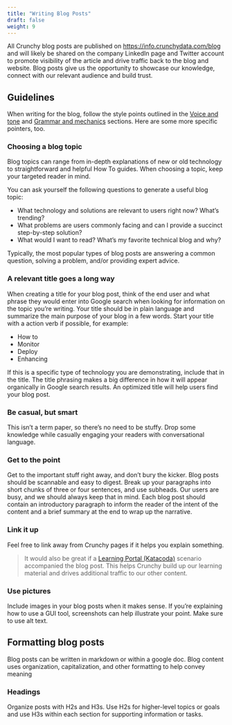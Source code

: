 ```yaml
---
title: "Writing Blog Posts"
draft: false
weight: 9
---
```


All Crunchy blog posts are published on https://info.crunchydata.com/blog and will likely be shared on the company LinkedIn page and Twitter account to promote visibility of the article and drive traffic back to the blog and website. Blog posts give us the opportunity to showcase our knowledge, connect with our relevant audience and build trust.

## Guidelines

When writing for the blog, follow the style points outlined in the [Voice and tone](../03-voice-and-tone/) and [Grammar and mechanics](../04-grammar-and-mechanics/) sections. Here are some more specific pointers, too.

### Choosing a blog topic
Blog topics can range from in-depth explanations of new or old technology to straightforward and helpful How To guides. When choosing a topic, keep your targeted reader in mind. 

You can ask yourself the following questions to generate a useful blog topic:

- What technology and solutions are relevant to users right now? What’s trending?
- What problems are users commonly facing and can I provide a succinct step-by-step solution?
- What would I want to read? What’s my favorite technical blog and why?

Typically, the most popular types of blog posts are answering a common question, solving a problem, and/or providing expert advice.

### A relevant title goes a long way
When creating a title for your blog post, think of the end user and what phrase they would enter into Google search when looking for information on the topic you’re writing. Your title should be in plain language and summarize the main purpose of your blog in a few words. 
Start your title with a action verb if possible, for example:

- How to
- Monitor
- Deploy
- Enhancing

If this is a specific type of technology you are demonstrating, include that in the title. The title phrasing makes a big difference in how it will appear organically in Google search results. An optimized title will help users find your blog post.

### Be casual, but smart
This isn’t a term paper, so there’s no need to be stuffy. Drop some knowledge while casually engaging your readers with conversational language.

### Get to the point
Get to the important stuff right away, and don’t bury the kicker. Blog posts should be scannable and easy to digest. Break up your paragraphs into short chunks of three or four sentences, and use subheads. Our users are busy, and we should always keep that in mind.
Each blog post should contain an introductory paragraph to inform the reader of the intent of the content and a brief summary at the end to wrap up the narrative.

### Link it up
Feel free to link away from Crunchy pages if it helps you explain something.

> It would also be great if a [Learning Portal (Katacoda)](../10-writing-for-the-learning-portal/) scenario accompanied the blog post. This helps Crunchy build up our learning material and drives additional traffic to our other content.

### Use pictures
Include images in your blog posts when it makes sense. If you’re explaining how to use a GUI tool, screenshots can help illustrate your point. Make sure to use alt text.

## Formatting blog posts
Blog posts can be written in markdown or within a google doc. Blog content uses organization, capitalization, and other formatting to help convey meaning

### Headings
Organize posts with H2s and H3s. Use H2s for higher-level topics or goals and use H3s within each section for supporting information or tasks.
